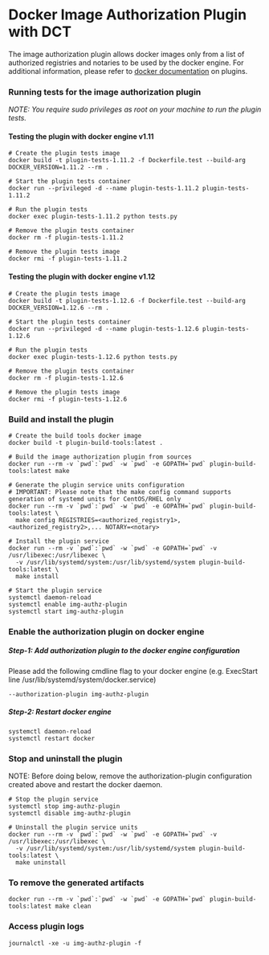 # Docker Image Authorization Plugin with DCT

The image authorization plugin allows docker images only from a list of
authorized registries and notaries to be used by the docker engine. For
additional information, please refer to [docker
documentation](https://docs.docker.com/engine/extend/) on plugins.


### Running tests for the image authorization plugin

_NOTE: You require *sudo privileges as root* on your machine to run the plugin tests._

#### Testing the plugin with docker engine v1.11
```
# Create the plugin tests image
docker build -t plugin-tests-1.11.2 -f Dockerfile.test --build-arg DOCKER_VERSION=1.11.2 --rm .

# Start the plugin tests container
docker run --privileged -d --name plugin-tests-1.11.2 plugin-tests-1.11.2

# Run the plugin tests
docker exec plugin-tests-1.11.2 python tests.py

# Remove the plugin tests container
docker rm -f plugin-tests-1.11.2

# Remove the plugin tests image
docker rmi -f plugin-tests-1.11.2
```

#### Testing the plugin with docker engine v1.12
```
# Create the plugin tests image
docker build -t plugin-tests-1.12.6 -f Dockerfile.test --build-arg DOCKER_VERSION=1.12.6 --rm .

# Start the plugin tests container
docker run --privileged -d --name plugin-tests-1.12.6 plugin-tests-1.12.6

# Run the plugin tests
docker exec plugin-tests-1.12.6 python tests.py

# Remove the plugin tests container
docker rm -f plugin-tests-1.12.6

# Remove the plugin tests image
docker rmi -f plugin-tests-1.12.6
```

### Build and install the plugin
```
# Create the build tools docker image
docker build -t plugin-build-tools:latest .

# Build the image authorization plugin from sources
docker run --rm -v `pwd`:`pwd` -w `pwd` -e GOPATH=`pwd` plugin-build-tools:latest make

# Generate the plugin service units configuration
# IMPORTANT: Please note that the make config command supports generation of systemd units for CentOS/RHEL only
docker run --rm -v `pwd`:`pwd` -w `pwd` -e GOPATH=`pwd` plugin-build-tools:latest \
  make config REGISTRIES=<authorized_registry1>,<authorized_registry2>,... NOTARY=<notary>

# Install the plugin service
docker run --rm -v `pwd`:`pwd` -w `pwd` -e GOPATH=`pwd` -v /usr/libexec:/usr/libexec \
  -v /usr/lib/systemd/system:/usr/lib/systemd/system plugin-build-tools:latest \
  make install

# Start the plugin service
systemctl daemon-reload
systemctl enable img-authz-plugin
systemctl start img-authz-plugin
```

### Enable the authorization plugin on docker engine
##### Step-1: Add authorization plugin to the docker engine configuration
Please add the following cmdline flag to your docker engine (e.g. ExecStart line /usr/lib/systemd/system/docker.service)
```
--authorization-plugin img-authz-plugin
```
##### Step-2: Restart docker engine
```
systemctl daemon-reload
systemctl restart docker
```

### Stop and uninstall the plugin
NOTE: Before doing below, remove the authorization-plugin configuration created above and restart the docker daemon.
```
# Stop the plugin service
systemctl stop img-authz-plugin
systemctl disable img-authz-plugin

# Uninstall the plugin service units
docker run --rm -v `pwd`:`pwd` -w `pwd` -e GOPATH=`pwd` -v /usr/libexec:/usr/libexec \
  -v /usr/lib/systemd/system:/usr/lib/systemd/system plugin-build-tools:latest \
  make uninstall

```

### To remove the generated artifacts
```
docker run --rm -v `pwd`:`pwd` -w `pwd` -e GOPATH=`pwd` plugin-build-tools:latest make clean
```

### Access plugin logs
```
journalctl -xe -u img-authz-plugin -f
```

